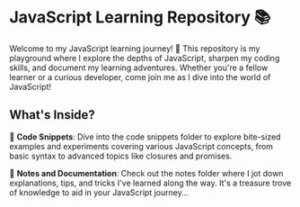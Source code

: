 # JavaScript Learning Repository 📚

Welcome to my JavaScript learning journey! 🚀 This repository is my playground where I explore the depths of JavaScript, sharpen my coding skills, and document my learning adventures. Whether you're a fellow learner or a curious developer, come join me as I dive into the world of JavaScript!

## What's Inside?

📁 **Code Snippets**: Dive into the code snippets folder to explore bite-sized examples and experiments covering various JavaScript concepts, from basic syntax to advanced topics like closures and promises.

📘 **Notes and Documentation**: Check out the notes folder where I jot down explanations, tips, and tricks I've learned along the way. It's a treasure trove of knowledge to aid in your JavaScript journey...
